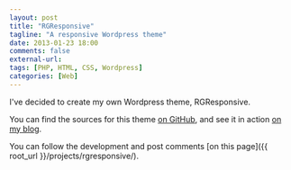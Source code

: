 ```yaml
---
layout: post
title: "RGResponsive"
tagline: "A responsive Wordpress theme"
date: 2013-01-23 18:00
comments: false
external-url: 
tags: [PHP, HTML, CSS, Wordpress] 
categories: [Web]
---
```

I've decided to create my own Wordpress theme, RGResponsive. 

You can find the sources for this theme [on GitHub](https://github.com/RemyG/wordpress-rgresponsive), and see it in action [on my blog](http://blog.remyg.fr).

You can follow the development and post comments [on this page]({{ root_url }}/projects/rgresponsive/).
